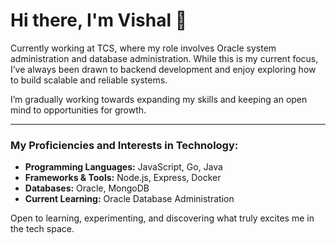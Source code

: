 # Hi there, I'm Vishal 👋

Currently working at TCS, where my role involves Oracle system administration and database administration. While this is my current focus, I’ve always been drawn to backend development and enjoy exploring how to build scalable and reliable systems.  

I’m gradually working towards expanding my skills and keeping an open mind to opportunities for growth. 

---------------------------------------------------------------------------------
### My Proficiencies and Interests in Technology:  
- **Programming Languages:** JavaScript, Go, Java  
- **Frameworks & Tools:** Node.js, Express, Docker  
- **Databases:** Oracle, MongoDB  
- **Current Learning:** Oracle Database Administration  

Open to learning, experimenting, and discovering what truly excites me in the tech space.





